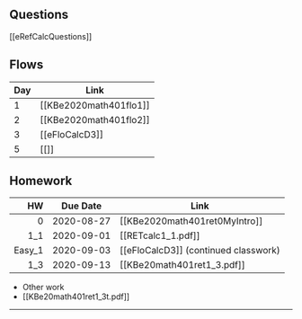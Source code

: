 ## Questions
[[eRefCalcQuestions]]

## Flows
| Day | Link |
|-----|------|
1 | [[KBe2020math401flo1]]
2 | [[KBe2020math401flo2]]
3 | [[eFloCalcD3]]
5 | [[]]

## Homework
| HW | Due Date   | Link                          |
|---:|------------|-------------------------------|
|  0 | 2020-08-27 | [[KBe2020math401ret0MyIntro]] |
| 1_1 | 2020-09-01 | [[RETcalc1_1.pdf]]
| Easy_1 | 2020-09-03 | [[eFloCalcD3]] (continued classwork)
| 1_3 | 2020-09-13 | [[KBe20math401ret1_3.pdf]]

- Other work
- [[KBe20math401ret1_3t.pdf]]

---
